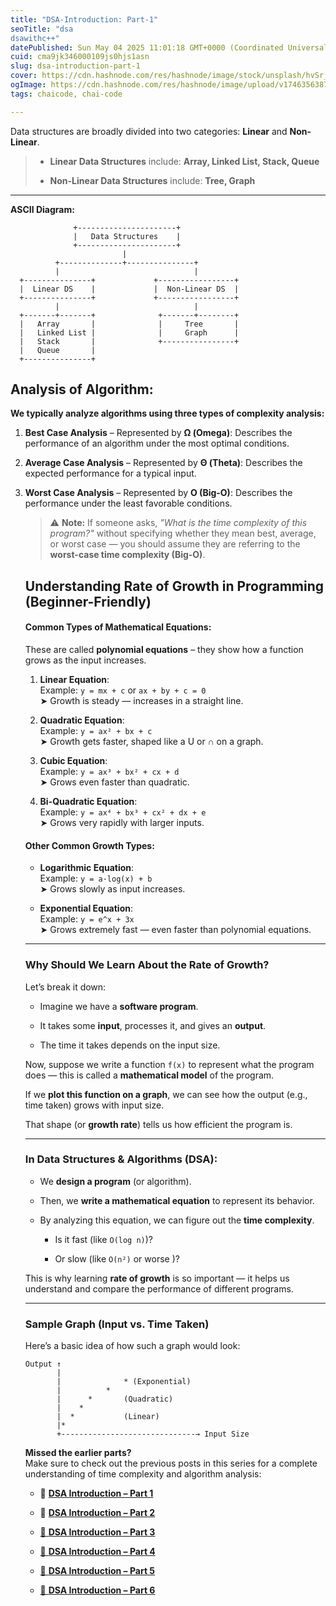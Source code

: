 ```yaml
---
title: "DSA-Introduction: Part-1"
seoTitle: "dsa
dsawithc++"
datePublished: Sun May 04 2025 11:01:18 GMT+0000 (Coordinated Universal Time)
cuid: cma9jk346000109js0hjs1asn
slug: dsa-introduction-part-1
cover: https://cdn.hashnode.com/res/hashnode/image/stock/unsplash/hvSr_CVecVI/upload/b875ed70ef289770c0644830bc6fc931.jpeg
ogImage: https://cdn.hashnode.com/res/hashnode/image/upload/v1746356387151/872640c3-b676-48bf-a50b-6fa54d01eb0c.jpeg
tags: chaicode, chai-code

---
```


Data structures are broadly divided into two categories: **Linear** and **Non-Linear**.

> * **Linear Data Structures** include: **Array, Linked List, Stack, Queue**
>     
> * **Non-Linear Data Structures** include: **Tree, Graph**
>     

---

**ASCII Diagram:**

```plaintext
              +----------------------+
              |   Data Structures    |
              +----------------------+
                         |
          +--------------+---------------+
          |                              |
  +---------------+             +-----------------+
  |  Linear DS    |             |  Non-Linear DS  |
  +---------------+             +-----------------+
          |                              |
  +-------+-------+              +-------+--------+
  |   Array       |              |     Tree       |
  |   Linked List |              |     Graph      |
  |   Stack       |              +----------------+
  |   Queue       |
  +---------------+
```

## Analysis of Algorithm:

**We typically analyze algorithms using three types of complexity analysis:**

1. **Best Case Analysis** – Represented by **Ω (Omega)**: Describes the performance of an algorithm under the most optimal conditions.
    
2. **Average Case Analysis** – Represented by **Θ (Theta)**: Describes the expected performance for a typical input.
    
3. **Worst Case Analysis** – Represented by **O (Big-O)**: Describes the performance under the least favorable conditions.
    
    > ⚠️ **Note:** If someone asks, *"What is the time complexity of this program?"* without specifying whether they mean best, average, or worst case — you should assume they are referring to the **worst-case time complexity (Big-O)**.
    
    ## Understanding Rate of Growth in Programming (Beginner-Friendly)
    
    #### Common Types of Mathematical Equations:
    
    These are called **polynomial equations** – they show how a function grows as the input increases.
    
    1. **Linear Equation**:  
        Example: `y = mx + c` or `ax + by + c = 0`  
        ➤ Growth is steady — increases in a straight line.
        
    2. **Quadratic Equation**:  
        Example: `y = ax² + bx + c`  
        ➤ Growth gets faster, shaped like a U or ∩ on a graph.
        
    3. **Cubic Equation**:  
        Example: `y = ax³ + bx² + cx + d`  
        ➤ Grows even faster than quadratic.
        
    4. **Bi-Quadratic Equation**:  
        Example: `y = ax⁴ + bx³ + cx² + dx + e`  
        ➤ Grows very rapidly with larger inputs.
        
    
    #### Other Common Growth Types:
    
    * **Logarithmic Equation**:  
        Example: `y = a·log(x) + b`  
        ➤ Grows slowly as input increases.
        
    * **Exponential Equation**:  
        Example: `y = e^x + 3x`  
        ➤ Grows extremely fast — even faster than polynomial equations.
        
    
    ---
    
    ### Why Should We Learn About the Rate of Growth?
    
    Let’s break it down:
    
    * Imagine we have a **software program**.
        
    * It takes some **input**, processes it, and gives an **output**.
        
    * The time it takes depends on the input size.
        
    
    Now, suppose we write a function `f(x)` to represent what the program does — this is called a **mathematical model** of the program.
    
    If we **plot this function on a graph**, we can see how the output (e.g., time taken) grows with input size.
    
    That shape (or **growth rate**) tells us how efficient the program is.
    
    ---
    
    ### In Data Structures & Algorithms (DSA):
    
    * We **design a program** (or algorithm).
        
    * Then, we **write a mathematical equation** to represent its behavior.
        
    * By analyzing this equation, we can figure out the **time complexity**.
        
        * Is it fast (like `O(log n)`)?
            
        * Or slow (like `O(n²)` or worse )?
            
    
    This is why learning **rate of growth** is so important — it helps us understand and compare the performance of different programs.
    
    ---
    
    ### Sample Graph (Input vs. Time Taken)
    
    Here’s a basic idea of how such a graph would look:
    
    ```plaintext
    Output ↑
           |
           |              * (Exponential)
           |          *
           |      *       (Quadratic)
           |    *
           |  *           (Linear)
           |*  
           +------------------------------→ Input Size
    ```
    
    **Missed the earlier parts?**  
    Make sure to check out the previous posts in this series for a complete understanding of time complexity and algorithm analysis:
    
    * 🔗 [**DSA Introduction – Part 1**](https://hashnode.com/post/cma9jk346000109js0hjs1asn)
        
    * 🔗 [**DSA Introduction – Part 2**](https://hashnode.com/post/cma9julja000s08l79cy8cp0i)
        
    * [🔗 **DSA Introduction – Part 3**](https://hashnode.com/post/cma9koi9f000109lefmpb3mbg)
        
    * [🔗 **DSA Introduction – Part 4**](https://hashnode.com/post/cma9llwhm000908i90axfe77y)
        
    * [🔗 **DSA Introduction – Part 5**](https://hashnode.com/post/cma9mbtsz000308ld0zenbqix)
        
    * [🔗 **DSA Introduction – Part 6**](https://hashnode.com/post/cma9o234e000g09l5fmd45z7i)